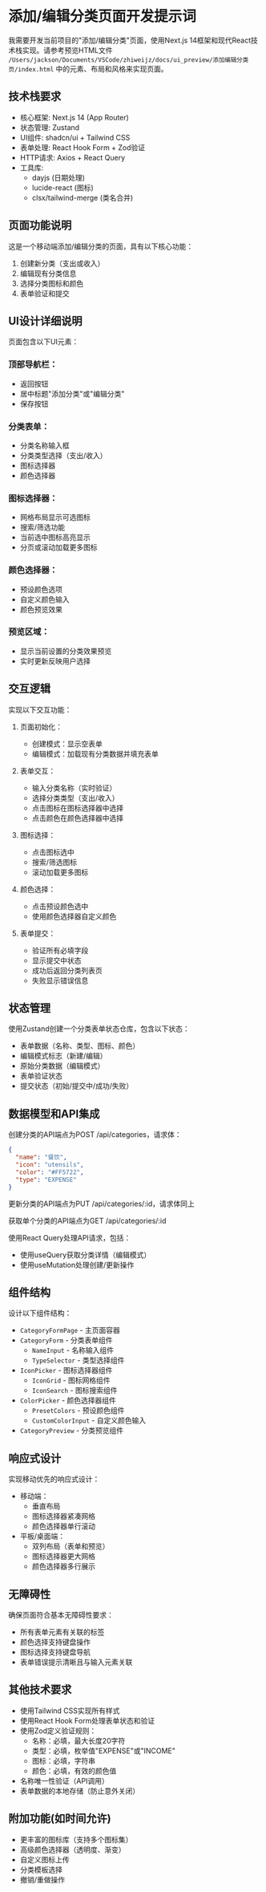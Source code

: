 # 添加/编辑分类页面开发提示词

我需要开发当前项目的"添加/编辑分类"页面，使用Next.js 14框架和现代React技术栈实现。请参考预览HTML文件 `/Users/jackson/Documents/VSCode/zhiweijz/docs/ui_preview/添加编辑分类页/index.html` 中的元素、布局和风格来实现页面。

## 技术栈要求

- 核心框架: Next.js 14 (App Router)
- 状态管理: Zustand
- UI组件: shadcn/ui + Tailwind CSS
- 表单处理: React Hook Form + Zod验证
- HTTP请求: Axios + React Query
- 工具库:
  - dayjs (日期处理)
  - lucide-react (图标)
  - clsx/tailwind-merge (类名合并)

## 页面功能说明

这是一个移动端添加/编辑分类的页面，具有以下核心功能：

1. 创建新分类（支出或收入）
2. 编辑现有分类信息
3. 选择分类图标和颜色
4. 表单验证和提交

## UI设计详细说明

页面包含以下UI元素：

### 顶部导航栏：
- 返回按钮
- 居中标题"添加分类"或"编辑分类"
- 保存按钮

### 分类表单：
- 分类名称输入框
- 分类类型选择（支出/收入）
- 图标选择器
- 颜色选择器

### 图标选择器：
- 网格布局显示可选图标
- 搜索/筛选功能
- 当前选中图标高亮显示
- 分页或滚动加载更多图标

### 颜色选择器：
- 预设颜色选项
- 自定义颜色输入
- 颜色预览效果

### 预览区域：
- 显示当前设置的分类效果预览
- 实时更新反映用户选择

## 交互逻辑

实现以下交互功能：

1. 页面初始化：
   - 创建模式：显示空表单
   - 编辑模式：加载现有分类数据并填充表单

2. 表单交互：
   - 输入分类名称（实时验证）
   - 选择分类类型（支出/收入）
   - 点击图标在图标选择器中选择
   - 点击颜色在颜色选择器中选择

3. 图标选择：
   - 点击图标选中
   - 搜索/筛选图标
   - 滚动加载更多图标

4. 颜色选择：
   - 点击预设颜色选中
   - 使用颜色选择器自定义颜色

5. 表单提交：
   - 验证所有必填字段
   - 显示提交中状态
   - 成功后返回分类列表页
   - 失败显示错误信息

## 状态管理

使用Zustand创建一个分类表单状态仓库，包含以下状态：

- 表单数据（名称、类型、图标、颜色）
- 编辑模式标志（新建/编辑）
- 原始分类数据（编辑模式）
- 表单验证状态
- 提交状态（初始/提交中/成功/失败）

## 数据模型和API集成

创建分类的API端点为POST /api/categories，请求体：

```json
{
  "name": "餐饮",
  "icon": "utensils",
  "color": "#FF5722",
  "type": "EXPENSE"
}
```

更新分类的API端点为PUT /api/categories/:id，请求体同上

获取单个分类的API端点为GET /api/categories/:id

使用React Query处理API请求，包括：
- 使用useQuery获取分类详情（编辑模式）
- 使用useMutation处理创建/更新操作

## 组件结构

设计以下组件结构：

- `CategoryFormPage` - 主页面容器
- `CategoryForm` - 分类表单组件
  - `NameInput` - 名称输入组件
  - `TypeSelector` - 类型选择组件
- `IconPicker` - 图标选择器组件
  - `IconGrid` - 图标网格组件
  - `IconSearch` - 图标搜索组件
- `ColorPicker` - 颜色选择器组件
  - `PresetColors` - 预设颜色组件
  - `CustomColorInput` - 自定义颜色输入
- `CategoryPreview` - 分类预览组件

## 响应式设计

实现移动优先的响应式设计：

- 移动端：
  - 垂直布局
  - 图标选择器紧凑网格
  - 颜色选择器单行滚动
- 平板/桌面端：
  - 双列布局（表单和预览）
  - 图标选择器更大网格
  - 颜色选择器多行展示

## 无障碍性

确保页面符合基本无障碍性要求：

- 所有表单元素有关联的标签
- 颜色选择支持键盘操作
- 图标选择支持键盘导航
- 表单错误提示清晰且与输入元素关联

## 其他技术要求

- 使用Tailwind CSS实现所有样式
- 使用React Hook Form处理表单状态和验证
- 使用Zod定义验证规则：
  - 名称：必填，最大长度20字符
  - 类型：必填，枚举值"EXPENSE"或"INCOME"
  - 图标：必填，字符串
  - 颜色：必填，有效的颜色值
- 名称唯一性验证（API调用）
- 表单数据的本地存储（防止意外关闭）

## 附加功能(如时间允许)

- 更丰富的图标库（支持多个图标集）
- 高级颜色选择器（透明度、渐变）
- 自定义图标上传
- 分类模板选择
- 撤销/重做操作
